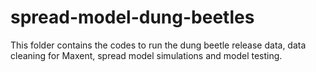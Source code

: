 # spread-model-dung-beetles

This folder contains the codes to run the dung beetle release data, data cleaning for Maxent, spread model simulations and model testing. 
